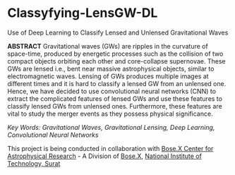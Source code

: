 # Classyfying-LensGW-DL
Use of Deep Learning to Classify Lensed and Unlensed Gravitational Waves

**ABSTRACT**
Gravitational waves (GWs) are ripples in the curvature of space-time, produced by energetic processes such as the collision of two compact objects orbiting each other and core-collapse supernovae. These GWs are lensed i.e., bent near massive astrophysical objects, similar to electromagnetic waves. Lensing of GWs produces multiple images at different times and it is hard to classify a lensed GW from an unlensed one. Hence, we have decided to use convolutional neural networks (CNN) to extract the complicated features of lensed GWs and use these features to classify lensed GWs from unlensed ones. Furthermore, these features are vital to study the merger events as they possess physical significance.

_Key Words: Gravitational Waves, Gravitational Lensing, Deep Learning, Convolutional Neural Networks_

This project is being conducted in collaboration with [Bose.X Center for Astrophysical Research](https://www.bosex.org/astro) - A Division of [Bose.X](https://bosex.org/), [National Institute of Technology, Surat](https://www.svnit.ac.in/)
